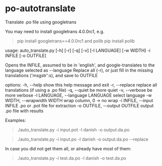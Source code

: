 # po-autotranslate
Translate .po file using googletrans

You may need to install googletrans 4.0.0rc1, e.g.
>  pip install googletrans==4.0.0rc1
and polib
>  pip install polib

usage: auto_translate.py [-h] [-r] [-q] [-v] [-l LANGUAGE] [-w WIDTH] -i INFILE [-o OUTFILE]

Opens the INFILE, assumed to be in 'english',
and google-translates to the language selected as --language
Replace all (-r), or just fill in the missing translations ('msgstr':s),
and save to OUTFILE

options:
  -h, --help            show this help message and exit
  -r, --replace         replace all translations (if using a .po file)
  -q, --quiet           be more quiet
  -v, --verbose         be more verbose
  -l LANGUAGE, --language LANGUAGE
                        select language
  -w WIDTH, --wrapwidth WIDTH
                        wrap column, 0 -> no wrap
  -i INFILE, --input INFILE
                        .po or .pot file for extraction
  -o OUTFILE, --output OUTFILE
                        output .po file with results

Examples:
> ./auto_translate.py -i input.pot -l danish -o output.da.po

> ./auto_translate.py -i input.po -l danish -o output.da.po --replace

In case you did not get them all, or already have most of them:
> ./auto_translate.py -i test.da.po -l danish -o test.da.po